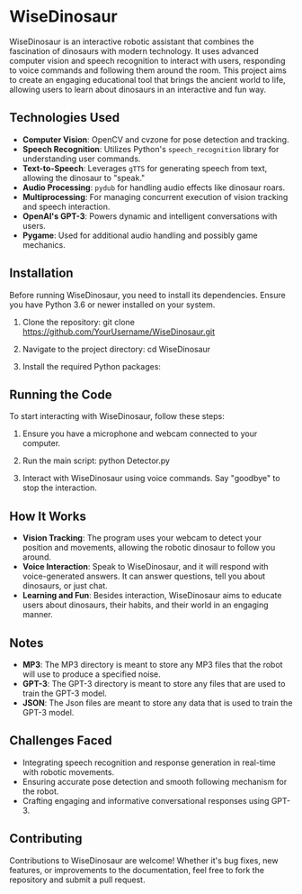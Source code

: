 # WiseDinosaur

WiseDinosaur is an interactive robotic assistant that combines the fascination of dinosaurs with modern technology. It uses advanced computer vision and speech recognition to interact with users, responding to voice commands and following them around the room. This project aims to create an engaging educational tool that brings the ancient world to life, allowing users to learn about dinosaurs in an interactive and fun way.

## Technologies Used

- **Computer Vision**: OpenCV and cvzone for pose detection and tracking.
- **Speech Recognition**: Utilizes Python's `speech_recognition` library for understanding user commands.
- **Text-to-Speech**: Leverages `gTTS` for generating speech from text, allowing the dinosaur to "speak."
- **Audio Processing**: `pydub` for handling audio effects like dinosaur roars.
- **Multiprocessing**: For managing concurrent execution of vision tracking and speech interaction.
- **OpenAI's GPT-3**: Powers dynamic and intelligent conversations with users.
- **Pygame**: Used for additional audio handling and possibly game mechanics.

## Installation

Before running WiseDinosaur, you need to install its dependencies. Ensure you have Python 3.6 or newer installed on your system.

1. Clone the repository:
git clone https://github.com/YourUsername/WiseDinosaur.git

2. Navigate to the project directory:
cd WiseDinosaur

3. Install the required Python packages:


## Running the Code

To start interacting with WiseDinosaur, follow these steps:

1. Ensure you have a microphone and webcam connected to your computer.
2. Run the main script:
python Detector.py


3. Interact with WiseDinosaur using voice commands. Say "goodbye" to stop the interaction.

## How It Works

- **Vision Tracking**: The program uses your webcam to detect your position and movements, allowing the robotic dinosaur to follow you around.
- **Voice Interaction**: Speak to WiseDinosaur, and it will respond with voice-generated answers. It can answer questions, tell you about dinosaurs, or just chat.
- **Learning and Fun**: Besides interaction, WiseDinosaur aims to educate users about dinosaurs, their habits, and their world in an engaging manner.

## Notes
- **MP3**: The MP3 directory is meant to store any MP3 files that the robot will use to produce a specified noise.
- **GPT-3**: The GPT-3 directory is meant to store any files that are used to train the GPT-3 model.
- **JSON**: The Json files are meant to store any data that is used to train the GPT-3 model.

## Challenges Faced

- Integrating speech recognition and response generation in real-time with robotic movements.
- Ensuring accurate pose detection and smooth following mechanism for the robot.
- Crafting engaging and informative conversational responses using GPT-3.

## Contributing

Contributions to WiseDinosaur are welcome! Whether it's bug fixes, new features, or improvements to the documentation, feel free to fork the repository and submit a pull request.



